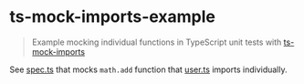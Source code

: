 # ts-mock-imports-example

> Example mocking individual functions in TypeScript unit tests with [ts-mock-imports](https://github.com/EmandM/ts-mock-imports)

See [spec.ts](spec.ts) that mocks `math.add` function that [user.ts](user.ts) imports individually.
